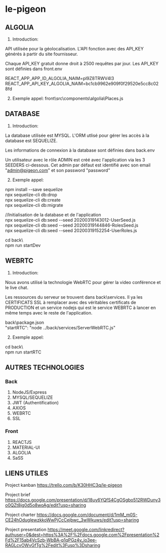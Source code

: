 # le-pigeon

## ALGOLIA

1. Introduction:

API utilisée pour la géolocalisation. L'API fonction avec des API_KEY générés à partir du site fournisseur.

Chaque API_KEY gratuit donne droit à 2500 requêtes par jour.
Les API_KEY sont définies dans front\.env

REACT_APP_APP_ID_ALGOLIA_NAIM=pl9Z8TRWV4I3  
REACT_APP_API_KEY_ALGOLIA_NAIM=bc1cb9962e909f0f29520e5cc8c028fd

2. Exemple appel:
   front\src\components\algolia\Places.js

## DATABASE

1. Introduction:

La database utilisée est MYSQL. L'ORM utlisé pour gérer les accès à la database est SEQUELIZE.

Les informations de connexion à la database sont définies dans back\.env

Un utilisateur avec le rôle ADMIN est créé avec l'application via les 3 SEEDERS ci-dessous. Cet admin par défaut est identifié avec son email "admin@pigeon.com" et son password "password"

2. Exemple appel:

npm install --save sequelize  
npx sequelize-cli db:drop  
npx sequelize-cli db:create  
npx sequelize-cli db:migrate

//Initialisation de la database et de l'application  
npx sequelize-cli db:seed --seed 20200319143012-UserSeed.js  
npx sequelize-cli db:seed --seed 20200319144846-RolesSeed.js  
npx sequelize-cli db:seed --seed 20200319152254-UserRoles.js

cd back\  
npm run startDev

## WEBRTC

1. Introduction:

Nous avons utilisé la technologie WebRTC pour gérer la video conférence et le live chat.

Les ressources du serveur se trouvent dans back\services\. Il ya les CERTIFICATS SSL à remplacer avec des véritables certificats de PRODUCTION et un service nodejs qui est le service WEBRTC à lancer en même temps avec le reste de l'application.

back\package.json  
"startRTC": "node ../back/services/ServerWebRTC.js"

2. Exemple appel:

cd back\  
npm run startRTC

## AUTRES TECHNOLOGIES

### Back

1. NodeJS/Express
2. MYSQL/SEQUELIZE
3. JWT (Authentification)
4. AXIOS
5. WEBRTC
6. SSL

### Front

1. REACTJS
2. MATERIAL-UI
3. ALGOLIA
4. SaSS

## LIENS UTILES

Project kanban
https://trello.com/b/K30HHC3q/le-pigeon

Project brief
https://docs.google.com/presentation/d/18uy6YQfS4CgOSgbo512RWDuny3o0QZt8jg0d5o8woAg/edit?usp=sharing

Project charter
https://docs.google.com/document/d/1mM_m0S-CE24hOduglewzkkoWwPjCcCejbwc_3wWkuws/edit?usp=sharing

Project presentation
https://meet.google.com/linkredirect?authuser=0&dest=https%3A%2F%2Fdocs.google.com%2Fpresentation%2Fd%2F15ab4VcSzb-WbBA-p1qPGz4v_io3ee-RAGLcvOWvGfTg%2Fedit%3Fusp%3Dsharing
